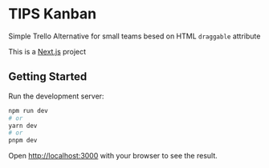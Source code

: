 # TIPS Kanban

Simple Trello Alternative for small teams besed on HTML `draggable` attribute

This is a [Next.js](https://nextjs.org/) project

## Getting Started



Run the development server:

```bash
npm run dev
# or
yarn dev
# or
pnpm dev
```

Open [http://localhost:3000](http://localhost:3000) with your browser to see the result.
